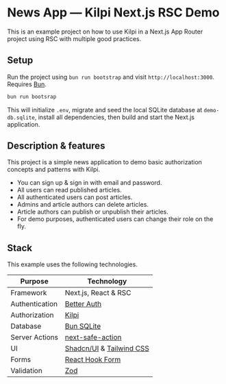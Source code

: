 # News App — Kilpi Next.js RSC Demo

This is an example project on how to use Kilpi in a Next.js App Router project using RSC with multiple good practices.

## Setup

Run the project using `bun run bootstrap` and visit `http://localhost:3000`. Requires [Bun](https://bun.sh/docs/installation).

```bash
bun run bootsrap
```

This will initialize `.env`, migrate and seed the local SQLite database at `demo-db.sqlite`, install all dependencies, then build and start the Next.js application.

## Description & features

This project is a simple news application to demo basic authorization concepts and patterns with Kilpi.

- You can sign up & sign in with email and password.
- All users can read published articles.
- All authenticated users can post articles.
- Admins and article authors can delete articles.
- Article authors can publish or unpublish their articles.
- For demo purposes, authenticated users can change their role on the fly.

## Stack

This example uses the following technologies.

| Purpose        | Technology                                                                     |
| -------------- | ------------------------------------------------------------------------------ |
| Framework      | Next.js, React & RSC                                                           |
| Authentication | [Better Auth](https://www.better-auth.com/)                                    |
| Authorization  | [Kilpi](https://kilpi.vercel.app)                                              |
| Database       | [Bun SQLite](https://bun.sh/docs/api/sqlite)                                   |
| Server Actions | [next-safe-action](https://next-safe-action.dev/)                              |
| UI             | [Shadcn/UI](https://ui.shadcn.com/) & [Tailwind CSS](https://tailwindcss.com/) |
| Forms          | [React Hook Form](https://react-hook-form.com/)                                |
| Validation     | [Zod](https://zod.dev)                                                         |
